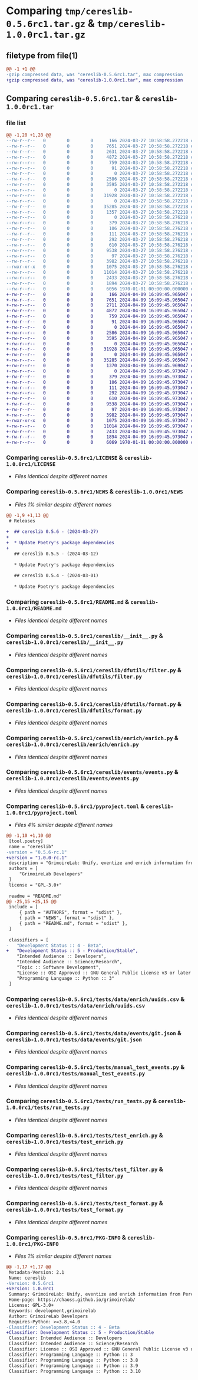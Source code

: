 # Comparing `tmp/cereslib-0.5.6rc1.tar.gz` & `tmp/cereslib-1.0.0rc1.tar.gz`

## filetype from file(1)

```diff
@@ -1 +1 @@
-gzip compressed data, was "cereslib-0.5.6rc1.tar", max compression
+gzip compressed data, was "cereslib-1.0.0rc1.tar", max compression
```

## Comparing `cereslib-0.5.6rc1.tar` & `cereslib-1.0.0rc1.tar`

### file list

```diff
@@ -1,28 +1,28 @@
--rw-r--r--   0        0        0      166 2024-03-27 10:58:58.272218 cereslib-0.5.6rc1/AUTHORS
--rw-r--r--   0        0        0     7651 2024-03-27 10:58:58.272218 cereslib-0.5.6rc1/LICENSE
--rw-r--r--   0        0        0     2631 2024-03-27 10:58:58.272218 cereslib-0.5.6rc1/NEWS
--rw-r--r--   0        0        0     4872 2024-03-27 10:58:58.272218 cereslib-0.5.6rc1/README.md
--rw-r--r--   0        0        0      759 2024-03-27 10:58:58.272218 cereslib-0.5.6rc1/cereslib/__init__.py
--rw-r--r--   0        0        0       91 2024-03-27 10:58:58.272218 cereslib-0.5.6rc1/cereslib/_version.py
--rw-r--r--   0        0        0        0 2024-03-27 10:58:58.272218 cereslib-0.5.6rc1/cereslib/dfutils/__init__.py
--rw-r--r--   0        0        0     2586 2024-03-27 10:58:58.272218 cereslib-0.5.6rc1/cereslib/dfutils/filter.py
--rw-r--r--   0        0        0     3595 2024-03-27 10:58:58.272218 cereslib-0.5.6rc1/cereslib/dfutils/format.py
--rw-r--r--   0        0        0        0 2024-03-27 10:58:58.272218 cereslib-0.5.6rc1/cereslib/enrich/__init__.py
--rw-r--r--   0        0        0    31928 2024-03-27 10:58:58.272218 cereslib-0.5.6rc1/cereslib/enrich/enrich.py
--rw-r--r--   0        0        0        0 2024-03-27 10:58:58.272218 cereslib-0.5.6rc1/cereslib/events/__init__.py
--rw-r--r--   0        0        0    35285 2024-03-27 10:58:58.272218 cereslib-0.5.6rc1/cereslib/events/events.py
--rw-r--r--   0        0        0     1357 2024-03-27 10:58:58.272218 cereslib-0.5.6rc1/pyproject.toml
--rw-r--r--   0        0        0        0 2024-03-27 10:58:58.276218 cereslib-0.5.6rc1/tests/__init__.py
--rw-r--r--   0        0        0      379 2024-03-27 10:58:58.276218 cereslib-0.5.6rc1/tests/data/enrich/authors.csv
--rw-r--r--   0        0        0      106 2024-03-27 10:58:58.276218 cereslib-0.5.6rc1/tests/data/enrich/onion.csv
--rw-r--r--   0        0        0      111 2024-03-27 10:58:58.276218 cereslib-0.5.6rc1/tests/data/enrich/pairprogramming.csv
--rw-r--r--   0        0        0      292 2024-03-27 10:58:58.276218 cereslib-0.5.6rc1/tests/data/enrich/timedifference.csv
--rw-r--r--   0        0        0      610 2024-03-27 10:58:58.276218 cereslib-0.5.6rc1/tests/data/enrich/uuids.csv
--rw-r--r--   0        0        0     9538 2024-03-27 10:58:58.276218 cereslib-0.5.6rc1/tests/data/events/git.json
--rw-r--r--   0        0        0       97 2024-03-27 10:58:58.276218 cereslib-0.5.6rc1/tests/data/projects_map.json
--rw-r--r--   0        0        0     3982 2024-03-27 10:58:58.276218 cereslib-0.5.6rc1/tests/manual_test_events.py
--rwxr-xr-x   0        0        0     1075 2024-03-27 10:58:58.276218 cereslib-0.5.6rc1/tests/run_tests.py
--rw-r--r--   0        0        0    11014 2024-03-27 10:58:58.276218 cereslib-0.5.6rc1/tests/test_enrich.py
--rw-r--r--   0        0        0     2433 2024-03-27 10:58:58.276218 cereslib-0.5.6rc1/tests/test_filter.py
--rw-r--r--   0        0        0     1894 2024-03-27 10:58:58.276218 cereslib-0.5.6rc1/tests/test_format.py
--rw-r--r--   0        0        0     6056 1970-01-01 00:00:00.000000 cereslib-0.5.6rc1/PKG-INFO
+-rw-r--r--   0        0        0      166 2024-04-09 16:09:45.965047 cereslib-1.0.0rc1/AUTHORS
+-rw-r--r--   0        0        0     7651 2024-04-09 16:09:45.965047 cereslib-1.0.0rc1/LICENSE
+-rw-r--r--   0        0        0     2711 2024-04-09 16:09:45.965047 cereslib-1.0.0rc1/NEWS
+-rw-r--r--   0        0        0     4872 2024-04-09 16:09:45.965047 cereslib-1.0.0rc1/README.md
+-rw-r--r--   0        0        0      759 2024-04-09 16:09:45.965047 cereslib-1.0.0rc1/cereslib/__init__.py
+-rw-r--r--   0        0        0       91 2024-04-09 16:09:45.965047 cereslib-1.0.0rc1/cereslib/_version.py
+-rw-r--r--   0        0        0        0 2024-04-09 16:09:45.965047 cereslib-1.0.0rc1/cereslib/dfutils/__init__.py
+-rw-r--r--   0        0        0     2586 2024-04-09 16:09:45.965047 cereslib-1.0.0rc1/cereslib/dfutils/filter.py
+-rw-r--r--   0        0        0     3595 2024-04-09 16:09:45.965047 cereslib-1.0.0rc1/cereslib/dfutils/format.py
+-rw-r--r--   0        0        0        0 2024-04-09 16:09:45.965047 cereslib-1.0.0rc1/cereslib/enrich/__init__.py
+-rw-r--r--   0        0        0    31928 2024-04-09 16:09:45.965047 cereslib-1.0.0rc1/cereslib/enrich/enrich.py
+-rw-r--r--   0        0        0        0 2024-04-09 16:09:45.965047 cereslib-1.0.0rc1/cereslib/events/__init__.py
+-rw-r--r--   0        0        0    35285 2024-04-09 16:09:45.965047 cereslib-1.0.0rc1/cereslib/events/events.py
+-rw-r--r--   0        0        0     1370 2024-04-09 16:09:45.969047 cereslib-1.0.0rc1/pyproject.toml
+-rw-r--r--   0        0        0        0 2024-04-09 16:09:45.973047 cereslib-1.0.0rc1/tests/__init__.py
+-rw-r--r--   0        0        0      379 2024-04-09 16:09:45.973047 cereslib-1.0.0rc1/tests/data/enrich/authors.csv
+-rw-r--r--   0        0        0      106 2024-04-09 16:09:45.973047 cereslib-1.0.0rc1/tests/data/enrich/onion.csv
+-rw-r--r--   0        0        0      111 2024-04-09 16:09:45.973047 cereslib-1.0.0rc1/tests/data/enrich/pairprogramming.csv
+-rw-r--r--   0        0        0      292 2024-04-09 16:09:45.973047 cereslib-1.0.0rc1/tests/data/enrich/timedifference.csv
+-rw-r--r--   0        0        0      610 2024-04-09 16:09:45.973047 cereslib-1.0.0rc1/tests/data/enrich/uuids.csv
+-rw-r--r--   0        0        0     9538 2024-04-09 16:09:45.973047 cereslib-1.0.0rc1/tests/data/events/git.json
+-rw-r--r--   0        0        0       97 2024-04-09 16:09:45.973047 cereslib-1.0.0rc1/tests/data/projects_map.json
+-rw-r--r--   0        0        0     3982 2024-04-09 16:09:45.973047 cereslib-1.0.0rc1/tests/manual_test_events.py
+-rwxr-xr-x   0        0        0     1075 2024-04-09 16:09:45.973047 cereslib-1.0.0rc1/tests/run_tests.py
+-rw-r--r--   0        0        0    11014 2024-04-09 16:09:45.973047 cereslib-1.0.0rc1/tests/test_enrich.py
+-rw-r--r--   0        0        0     2433 2024-04-09 16:09:45.973047 cereslib-1.0.0rc1/tests/test_filter.py
+-rw-r--r--   0        0        0     1894 2024-04-09 16:09:45.973047 cereslib-1.0.0rc1/tests/test_format.py
+-rw-r--r--   0        0        0     6069 1970-01-01 00:00:00.000000 cereslib-1.0.0rc1/PKG-INFO
```

### Comparing `cereslib-0.5.6rc1/LICENSE` & `cereslib-1.0.0rc1/LICENSE`

 * *Files identical despite different names*

### Comparing `cereslib-0.5.6rc1/NEWS` & `cereslib-1.0.0rc1/NEWS`

 * *Files 1% similar despite different names*

```diff
@@ -1,9 +1,13 @@
 # Releases
 
+  ## cereslib 0.5.6 - (2024-03-27)
+  
+  * Update Poetry's package dependencies
+
   ## cereslib 0.5.5 - (2024-03-12)
   
   * Update Poetry's package dependencies
 
   ## cereslib 0.5.4 - (2024-03-01)
   
   * Update Poetry's package dependencies
```

### Comparing `cereslib-0.5.6rc1/README.md` & `cereslib-1.0.0rc1/README.md`

 * *Files identical despite different names*

### Comparing `cereslib-0.5.6rc1/cereslib/__init__.py` & `cereslib-1.0.0rc1/cereslib/__init__.py`

 * *Files identical despite different names*

### Comparing `cereslib-0.5.6rc1/cereslib/dfutils/filter.py` & `cereslib-1.0.0rc1/cereslib/dfutils/filter.py`

 * *Files identical despite different names*

### Comparing `cereslib-0.5.6rc1/cereslib/dfutils/format.py` & `cereslib-1.0.0rc1/cereslib/dfutils/format.py`

 * *Files identical despite different names*

### Comparing `cereslib-0.5.6rc1/cereslib/enrich/enrich.py` & `cereslib-1.0.0rc1/cereslib/enrich/enrich.py`

 * *Files identical despite different names*

### Comparing `cereslib-0.5.6rc1/cereslib/events/events.py` & `cereslib-1.0.0rc1/cereslib/events/events.py`

 * *Files identical despite different names*

### Comparing `cereslib-0.5.6rc1/pyproject.toml` & `cereslib-1.0.0rc1/pyproject.toml`

 * *Files 4% similar despite different names*

```diff
@@ -1,10 +1,10 @@
 [tool.poetry]
 name = "cereslib"
-version = "0.5.6-rc.1"
+version = "1.0.0-rc.1"
 description = "GrimoireLab: Unify, eventize and enrich information from Perceval"
 authors = [
     "GrimoireLab Developers"
 ]
 license = "GPL-3.0+"
 
 readme = "README.md"
@@ -25,15 +25,15 @@
 include = [
     { path = "AUTHORS", format = "sdist" },
     { path = "NEWS", format = "sdist" },
     { path = "README.md", format = "sdist" },
 ]
 
 classifiers = [
-   "Development Status :: 4 - Beta",
+   "Development Status :: 5 - Production/Stable",
    "Intended Audience :: Developers",
    "Intended Audience :: Science/Research",
    "Topic :: Software Development",
    "License :: OSI Approved :: GNU General Public License v3 or later (GPLv3+)",
    "Programming Language :: Python :: 3"
 ]
```

### Comparing `cereslib-0.5.6rc1/tests/data/enrich/uuids.csv` & `cereslib-1.0.0rc1/tests/data/enrich/uuids.csv`

 * *Files identical despite different names*

### Comparing `cereslib-0.5.6rc1/tests/data/events/git.json` & `cereslib-1.0.0rc1/tests/data/events/git.json`

 * *Files identical despite different names*

### Comparing `cereslib-0.5.6rc1/tests/manual_test_events.py` & `cereslib-1.0.0rc1/tests/manual_test_events.py`

 * *Files identical despite different names*

### Comparing `cereslib-0.5.6rc1/tests/run_tests.py` & `cereslib-1.0.0rc1/tests/run_tests.py`

 * *Files identical despite different names*

### Comparing `cereslib-0.5.6rc1/tests/test_enrich.py` & `cereslib-1.0.0rc1/tests/test_enrich.py`

 * *Files identical despite different names*

### Comparing `cereslib-0.5.6rc1/tests/test_filter.py` & `cereslib-1.0.0rc1/tests/test_filter.py`

 * *Files identical despite different names*

### Comparing `cereslib-0.5.6rc1/tests/test_format.py` & `cereslib-1.0.0rc1/tests/test_format.py`

 * *Files identical despite different names*

### Comparing `cereslib-0.5.6rc1/PKG-INFO` & `cereslib-1.0.0rc1/PKG-INFO`

 * *Files 1% similar despite different names*

```diff
@@ -1,17 +1,17 @@
 Metadata-Version: 2.1
 Name: cereslib
-Version: 0.5.6rc1
+Version: 1.0.0rc1
 Summary: GrimoireLab: Unify, eventize and enrich information from Perceval
 Home-page: https://chaoss.github.io/grimoirelab/
 License: GPL-3.0+
 Keywords: development,grimoirelab
 Author: GrimoireLab Developers
 Requires-Python: >=3.8,<4.0
-Classifier: Development Status :: 4 - Beta
+Classifier: Development Status :: 5 - Production/Stable
 Classifier: Intended Audience :: Developers
 Classifier: Intended Audience :: Science/Research
 Classifier: License :: OSI Approved :: GNU General Public License v3 or later (GPLv3+)
 Classifier: Programming Language :: Python :: 3
 Classifier: Programming Language :: Python :: 3.8
 Classifier: Programming Language :: Python :: 3.9
 Classifier: Programming Language :: Python :: 3.10
```

